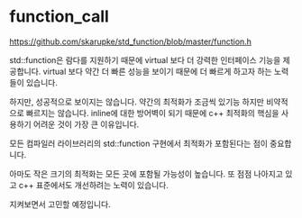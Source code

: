 # function_call 

https://github.com/skarupke/std_function/blob/master/function.h

std::function은 람다를 지원하기 때문에 virtual 보다 더 강력한 인터페이스 기능을 
제공합니다. virtual 보다 약간 더 빠른 성능을 보이기 때문에 더 빠르게 하고자 하는 
노력들이 있습니다. 

하지만, 성공적으로 보이지는 않습니다. 약간의 최적화가 조금씩 있기능 하지만 비약적으로 
빠르지는 않습니다. inline에 대한 방어벽이 되기 때문에 c++ 최적화의 핵심을 사용하기 
어려운 것이 가장 큰 이유입니다.

모든 컴파일러 라이브러리의 std::function 구현에서 최적화가 포함된다는 점이 중요합니다. 

아마도 작은 크기의 최적화는 모든 곳에 포함될 가능성이 높습니다. 또 점점 나아지고 있고 
c++ 표준에서도 개선하려는 노력이 있습니다. 

지켜보면서 고민할 예정입니다. 

